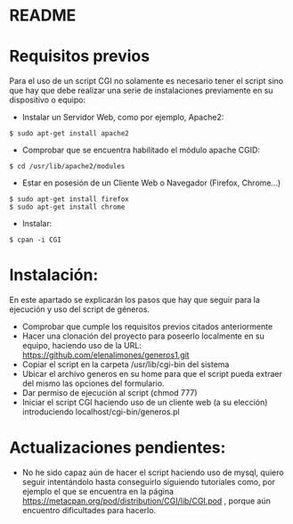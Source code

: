 <h1><a id="README_0"></a>README</h1>
<h1><a id="Requisitos_previos_2"></a>Requisitos previos</h1>
<p>Para el uso de un script CGI no solamente es necesario tener el script sino que hay que debe realizar una serie de instalaciones previamente en su dispositivo o equipo:</p>
<ul>
<li>Instalar un Servidor Web, como por ejemplo, Apache2:</li>
</ul>
<pre><code class="language-sh">$ sudo apt-get install apache2
</code></pre>
<ul>
<li>Comprobar que se encuentra habilitado el módulo apache CGID:</li>
</ul>
<pre><code class="language-sh">$ <span class="hljs-built_in">cd</span> /usr/lib/apache2/modules
</code></pre>
<ul>
<li>Estar en posesión de un Cliente Web o Navegador (Firefox, Chrome…)</li>
</ul>
<pre><code class="language-sh">$ sudo apt-get install firefox
$ sudo apt-get install chrome
</code></pre>
<ul>
<li>Instalar:</li>
</ul>
<pre><code class="language-sh">$ cpan -i CGI
</code></pre>

<h1><a id="Instalacin_18"></a>Instalación:</h1>
<p>En este apartado se explicarán los pasos que hay que seguir para la ejecución y uso del script de géneros.</p>
<ul>
<li>Comprobar que cumple los requisitos previos citados anteriormente</li>
<li>Hacer una clonación del proyecto para poseerlo localmente en su equipo, haciendo   uso de la URL:  <a href="https://github.com/elenalimones/generos1.git">https://github.com/elenalimones/generos1.git</a></li>
<li>Copiar el script en la carpeta /usr/lib/cgi-bin del sistema</li>
<li>Ubicar el archivo generos en su home para que el script pueda extraer del mismo   las opciones del formulario.</li>
<li>Dar permiso de ejecución al script (chmod 777)</li>
<li>Iniciar el script CGI haciendo uso de un cliente web (a su elección) introduciendo localhost/cgi-bin/generos.pl</li>
</ul>
<h1><a id="Actualizaciones_pendientes_27"></a>Actualizaciones pendientes:</h1>
<ul>
<li>No he sido capaz aún de hacer el script haciendo uso de mysql, quiero seguir      intentándolo hasta conseguirlo siguiendo tutoriales como, por ejemplo el que se encuentra en la página <a href="https://metacpan.org/pod/distribution/CGI/lib/CGI.pod">https://metacpan.org/pod/distribution/CGI/lib/CGI.pod</a> , porque aún encuentro dificultades para hacerlo.</li>
</ul>
